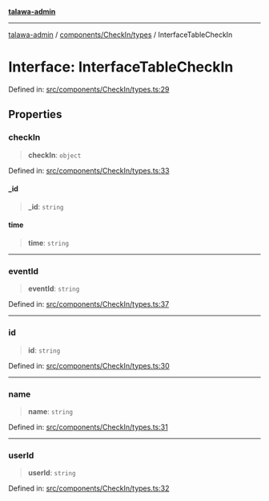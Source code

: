 [**talawa-admin**](../../../../README.md)

***

[talawa-admin](../../../../README.md) / [components/CheckIn/types](../README.md) / InterfaceTableCheckIn

# Interface: InterfaceTableCheckIn

Defined in: [src/components/CheckIn/types.ts:29](https://github.com/bint-Eve/talawa-admin/blob/bb9ac170c0ec806cc5423650a66bbe110c3af5d9/src/components/CheckIn/types.ts#L29)

## Properties

### checkIn

> **checkIn**: `object`

Defined in: [src/components/CheckIn/types.ts:33](https://github.com/bint-Eve/talawa-admin/blob/bb9ac170c0ec806cc5423650a66bbe110c3af5d9/src/components/CheckIn/types.ts#L33)

#### \_id

> **\_id**: `string`

#### time

> **time**: `string`

***

### eventId

> **eventId**: `string`

Defined in: [src/components/CheckIn/types.ts:37](https://github.com/bint-Eve/talawa-admin/blob/bb9ac170c0ec806cc5423650a66bbe110c3af5d9/src/components/CheckIn/types.ts#L37)

***

### id

> **id**: `string`

Defined in: [src/components/CheckIn/types.ts:30](https://github.com/bint-Eve/talawa-admin/blob/bb9ac170c0ec806cc5423650a66bbe110c3af5d9/src/components/CheckIn/types.ts#L30)

***

### name

> **name**: `string`

Defined in: [src/components/CheckIn/types.ts:31](https://github.com/bint-Eve/talawa-admin/blob/bb9ac170c0ec806cc5423650a66bbe110c3af5d9/src/components/CheckIn/types.ts#L31)

***

### userId

> **userId**: `string`

Defined in: [src/components/CheckIn/types.ts:32](https://github.com/bint-Eve/talawa-admin/blob/bb9ac170c0ec806cc5423650a66bbe110c3af5d9/src/components/CheckIn/types.ts#L32)
